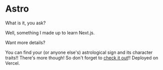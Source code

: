 # Astro

What is it, you ask?

Well, something I made up to learn Next.js.

Want more details?

You can find your (or anyone else's) astrological sign and its character traits!! There's more though! So don't forget to [check it out](https://astro-eight.vercel.app)!! Deployed on Vercel.
